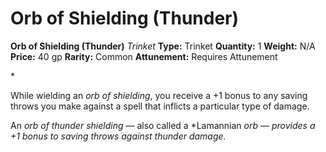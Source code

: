 # Orb of Shielding (Thunder)

**Orb of Shielding (Thunder)**
_Trinket_
**Type:** Trinket
**Quantity:** 1
**Weight:** N/A
**Price:** 40 gp
**Rarity:** Common
**Attunement:** Requires Attunement

*<p>While wielding an *<span class="Serif-Character-Style_Italic-Serif">orb of shielding</span>*, you receive a +1 bonus to any saving throws you make against a spell that inflicts a particular type of damage.

An *<span class="Serif-Character-Style_Italic-Serif">orb of thunder shielding</span>* — also called a *Lamannian<span class="Serif-Character-Style_Italic-Serif"><em> *orb</span></em> — provides a +1 bonus to saving throws against thunder damage.</p>*